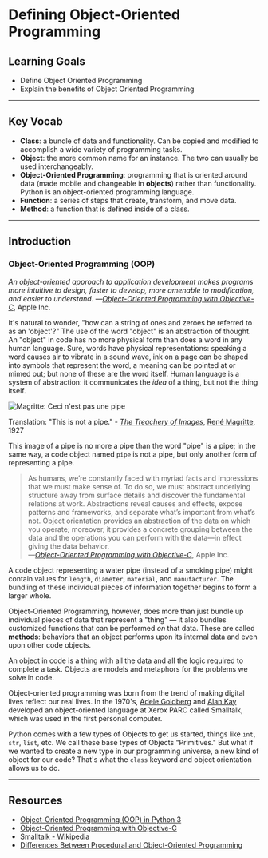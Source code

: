 # Defining Object-Oriented Programming

## Learning Goals

- Define Object Oriented Programming
- Explain the benefits of Object Oriented Programming

***

## Key Vocab

- **Class**: a bundle of data and functionality. Can be copied and modified to
accomplish a wide variety of programming tasks.
- **Object**: the more common name for an instance. The two can usually be used
interchangeably.
- **Object-Oriented Programming**: programming that is oriented around data
(made mobile and changeable in **objects**) rather than functionality. Python
is an object-oriented programming language.
- **Function**: a series of steps that create, transform, and move data.
- **Method**: a function that is defined inside of a class.

***

## Introduction

### Object-Oriented Programming (OOP)

_An object-oriented approach to application development makes programs more
intuitive to design, faster to develop, more amenable to modification, and
easier to understand._
—[_Object-Oriented Programming with Objective-C_][apple_oop_guide_intro], Apple Inc.

[apple_oop_guide_intro]: https://developer.apple.com/library/ios/documentation/Cocoa/Conceptual/OOP_ObjC/Introduction/Introduction.html#//apple_ref/doc/uid/TP40005149-CH1-SW2

It's natural to wonder, "how can a string of ones and zeroes be referred to as
an 'object'?" The use of the word "object" is an abstraction of thought. An
"object" in code has no more physical form than does a word in any human
language. Sure, words have physical representations: speaking a word causes air
to vibrate in a sound wave, ink on a page can be shaped into symbols that
represent the word, a meaning can be pointed at or mimed out; but none of these
are the word itself. Human language is a system of abstraction: it communicates
the _idea_ of a thing, but not the thing itself.

![Magritte: Ceci n'est pas une pipe](https://upload.wikimedia.org/wikipedia/en/b/b9/MagrittePipe.jpg)

Translation: "This is not a pipe." -
[_The Treachery of Images_](https://en.wikipedia.org/wiki/The_Treachery_of_Images),
[René Magritte](https://en.wikipedia.org/wiki/Ren%C3%A9_Magritte), 1927  

This image of a pipe is no more a pipe than the word "pipe" is a pipe; in the
same way, a code object named `pipe` is not a pipe, but only another form of
representing a pipe.

>As humans, we’re constantly faced with myriad facts and impressions that we
must make sense of. To do so, we must abstract underlying structure away from
surface details and discover the fundamental relations at work. Abstractions
reveal causes and effects, expose patterns and frameworks, and separate what’s
important from what’s not. Object orientation provides an abstraction of the
data on which you operate; moreover, it provides a concrete grouping between
the data and the operations you can perform with the data—in effect giving the
data behavior.  
>—[_Object-Oriented Programming with Objective-C_](https://developer.apple.com/library/ios/documentation/Cocoa/Conceptual/OOP_ObjC/Articles/ooOOP.html#//apple_ref/doc/uid/TP40005149-CH8-SW3),
Apple Inc.

A code object representing a water pipe (instead of a smoking pipe) might
contain values for `length`, `diameter`, `material`, and `manufacturer`. The
bundling of these individual pieces of information together begins to form a
larger whole.

Object-Oriented Programming, however, does more than just bundle up individual
pieces of data that represent a "thing" — it also bundles customized functions
that can be performed _on_ that data. These are called **methods**: behaviors
that an object performs upon its internal data and even upon other code objects.

An object in code is a thing with all the data and all the logic required to
complete a task. Objects are models and metaphors for the problems we solve in
code.

Object-oriented programming was born from the trend of making digital lives
reflect our real lives. In the 1970's, [Adele Goldberg](https://en.wikipedia.org/wiki/Adele_Goldberg_%28computer_scientist%29)
and [Alan Kay](https://en.wikipedia.org/wiki/Alan_Kay) developed an
object-oriented language at Xerox PARC called Smalltalk, which was used in the
first personal computer.

Python comes with a few types of Objects to get us started, things like
`int`, `str`, `list`, etc. We call these base types of Objects
"Primitives." But what if we wanted to create a new type in our programming
universe, a new kind of object for our code? That's what the `class` keyword
and object orientation allows us to do.

***

## Resources

- [Object-Oriented Programming (OOP) in Python 3](https://realpython.com/python3-object-oriented-programming/)
- [Object-Oriented Programming with Objective-C](https://developer.apple.com/library/ios/documentation/Cocoa/Conceptual/OOP_ObjC/Introduction/Introduction.html#//apple_ref/doc/uid/TP40005149-CH1-SW2)
- [Smalltalk - Wikipedia](https://en.wikipedia.org/wiki/Smalltalk)
- [Differences Between Procedural and Object-Oriented Programming](https://www.geeksforgeeks.org/differences-between-procedural-and-object-oriented-programming/#:~:text=Object%2Doriented%20programming%20is%20based,the%20concept%20of%20procedure%20abstraction.)

[python docs]: https://docs.python.org/3/
